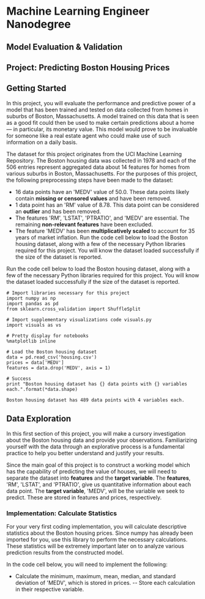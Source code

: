 # Machine Learning Engineer Nanodegree
## Model Evaluation & Validation
## Project: Predicting Boston Housing Prices

## Getting Started
In this project, you will evaluate the performance and predictive power of a model that has been trained and tested on data collected from homes in suburbs of Boston, Massachusetts. A model trained on this data that is seen as a good fit could then be used to make certain predictions about a home — in particular, its monetary value. This model would prove to be invaluable for someone like a real estate agent who could make use of such information on a daily basis.

The dataset for this project originates from the UCI Machine Learning Repository. The Boston housing data was collected in 1978 and each of the 506 entries represent aggregated data about 14 features for homes from various suburbs in Boston, Massachusetts. For the purposes of this project, the following preprocessing steps have been made to the dataset:

- 16 data points have an 'MEDV' value of 50.0. These data points likely contain **missing or censored values** and have been removed.
- 1 data point has an 'RM' value of 8.78. This data point can be considered an **outlier** and has been removed.
- The features 'RM', 'LSTAT', 'PTRATIO', and 'MEDV' are essential. The remaining **non-relevant features** have been excluded.
- The feature 'MEDV' has been **multiplicatively scaled** to account for 35 years of market inflation.
Run the code cell below to load the Boston housing dataset, along with a few of the necessary Python libraries required for this project. You will know the dataset loaded successfully if the size of the dataset is reported.

Run the code cell below to load the Boston housing dataset, along with a few of the necessary Python libraries required for this project. You will know the dataset loaded successfully if the size of the dataset is reported.

```
# Import libraries necessary for this project
import numpy as np
import pandas as pd
from sklearn.cross_validation import ShuffleSplit

# Import supplementary visualizations code visuals.py
import visuals as vs

# Pretty display for notebooks
%matplotlib inline

# Load the Boston housing dataset
data = pd.read_csv('housing.csv')
prices = data['MEDV']
features = data.drop('MEDV', axis = 1)
    
# Success
print "Boston housing dataset has {} data points with {} variables each.".format(*data.shape)
```

```
Boston housing dataset has 489 data points with 4 variables each.
```

## Data Exploration
In this first section of this project, you will make a cursory investigation about the Boston housing data and provide your observations. Familiarizing yourself with the data through an explorative process is a fundamental practice to help you better understand and justify your results.

Since the main goal of this project is to construct a working model which has the capability of predicting the value of houses, we will need to separate the dataset into **features** and the **target variable**. The **features**, 'RM', 'LSTAT', and 'PTRATIO', give us quantitative information about each data point. The **target variable**, 'MEDV', will be the variable we seek to predict. These are stored in features and prices, respectively.

### Implementation: Calculate Statistics
For your very first coding implementation, you will calculate descriptive statistics about the Boston housing prices. Since numpy has already been imported for you, use this library to perform the necessary calculations. These statistics will be extremely important later on to analyze various prediction results from the constructed model.

In the code cell below, you will need to implement the following:

- Calculate the minimum, maximum, mean, median, and standard deviation of 'MEDV', which is stored in prices.
-- Store each calculation in their respective variable.
